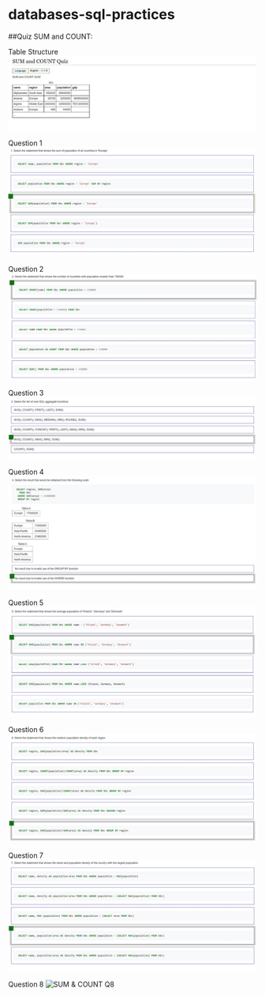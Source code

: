 # databases-sql-practices

##Quiz SUM and COUNT:

Table Structure
![Table Structure](./quiz_data/sum_count/sum_count_quiz_0.JPG)

Question 1  
![SUM & COUNT Q1](./quiz_data/sum_count/sum_count_quiz_1.JPG)

Question 2
![SUM & COUNT Q2](./quiz_data/sum_count/sum_count_quiz_2.JPG)

Question 3
![SUM & COUNT Q3](./quiz_data/sum_count/sum_count_quiz_3.JPG)

Question 4
![SUM & COUNT Q4](./quiz_data/sum_count/sum_count_quiz_4.JPG)

Question 5
![SUM & COUNT Q5](./quiz_data/sum_count/sum_count_quiz_5.JPG)

Question 6
![SUM & COUNT Q6](./quiz_data/sum_count/sum_count_quiz_6.JPG)


Question 7
![SUM & COUNT Q7](./quiz_data/sum_count/sum_count_quiz_7.JPG)

Question 8
![SUM & COUNT Q8](./quiz_data/sum_count/sum_count_quiz_8.JPG)